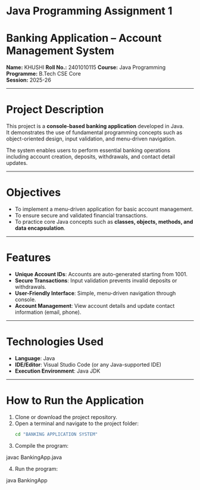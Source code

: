 
# Java Programming Assignment 1

# Banking Application – Account Management System  

**Name:** KHUSHI
**Roll No.:** 2401010115
**Course:** Java Programming  
**Programme:** B.Tech CSE Core  
**Session:** 2025-26  

---

# Project Description
This project is a **console-based banking application** developed in Java.  
It demonstrates the use of fundamental programming concepts such as object-oriented design, input validation, and menu-driven navigation.  

The system enables users to perform essential banking operations including account creation, deposits, withdrawals, and contact detail updates.

---

# Objectives
- To implement a menu-driven application for basic account management.  
- To ensure secure and validated financial transactions.  
- To practice core Java concepts such as **classes, objects, methods, and data encapsulation**.  

---

# Features
- **Unique Account IDs**: Accounts are auto-generated starting from 1001.  
- **Secure Transactions**: Input validation prevents invalid deposits or withdrawals.  
- **User-Friendly Interface**: Simple, menu-driven navigation through console.  
- **Account Management**: View account details and update contact information (email, phone).  

---

# Technologies Used
- **Language**: Java  
- **IDE/Editor**: Visual Studio Code (or any Java-supported IDE)  
- **Execution Environment**: Java JDK  

---

# How to Run the Application
1. Clone or download the project repository.  
2. Open a terminal and navigate to the project folder:  
   ```bash
   cd "BANKING APPLICATION SYSTEM"
3. Compile the program:

javac BankingApp.java

4. Run the program:

java BankingApp


